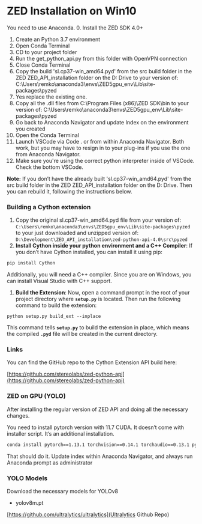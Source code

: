 # ZED Installation on Win10

You need to use Anaconda.
0. Install the ZED SDK 4.0+
1. Create an Python 3.7 environment
2. Open Conda Terminal
3. CD to your project folder
4. Run the get_python_api.py from this folder with OpenVPN connection
5. Close Conda Terminal
6. Copy the build 'sl.cp37-win_amd64.pyd' from the src build folder in the ZED ZED_API_installation folder on the D: Drive to your version of:
C:\Users\remko\anaconda3\envs\ZED5gpu_env\Lib\site-packages\pyzed
7. Yes replace the existing one.
8. Copy all the .dll files from C:\Program Files (x86)\ZED SDK\bin to your version of:
C:\Users\remko\anaconda3\envs\ZED5gpu_env\Lib\site-packages\pyzed
9. Go back to Anaconda Navigator and update Index on the environment you created
10. Open the Conda Terminal
11. Launch VSCode via Code . or from within Anaconda Navigator. Both work, but you may have to resign in to your plug-ins if you use the one from Anaconda Navigator.
12. Make sure you're using the correct python interpreter inside of VSCode. Check the bottom VSCode.

************Note:************ If you don’t have the already built 'sl.cp37-win_amd64.pyd' from the src build folder in the ZED ZED_API_installation folder on the D: Drive. Then you can rebuild it, following the instructions below.

### Building a Cython extension

1. Copy the original sl.cp37-win_amd64.pyd file from your version of:
`C:\Users\remko\anaconda3\envs\ZED5gpu_env\Lib\site-packages\pyzed` to your just downloaded and unzipped version of:
`D:\Development\ZED_API_installation\zed-python-api-4.0\src\pyzed` 
2. **Install Cython inside your python environment and a C++ Compiler**: If you don’t have Cython installed, you can install it using pip:

```bash
pip install Cython
```

Additionally, you will need a C++ compiler. Since you are on Windows, you can install Visual Studio with C++ support.

1. **Build the Extension**: Now, open a command prompt in the root of your project directory where **`setup.py`** is located. Then run the following command to build the extension:

```
python setup.py build_ext --inplace
```

This command tells **`setup.py`** to build the extension in place, which means the compiled **`.pyd`** file will be created in the current directory.

### Links

You can find the GitHub repo to the Cython Extension API build here:

[https://github.com/stereolabs/zed-python-api](https://github.com/stereolabs/zed-python-api)

### ZED on GPU (YOLO)
After installing the regular version of ZED API and doing all the  necessary changes.

You need to install pytorch version with 11.7 CUDA. It doesn’t come with installer script. It’s an additional installation.

```bash
conda install pytorch==1.13.1 torchvision==0.14.1 torchaudio==0.13.1 pytorch-cuda=11.7 -c pytorch -c nvidia
```

That should do it. Update index within Anaconda Navigator, and always run Anaconda prompt as administrator


### YOLO Models

Download the necessary models for YOLOv8
- yolov8m.pt

[https://github.com/ultralytics/ultralytics](Ultralytics Github Repo)